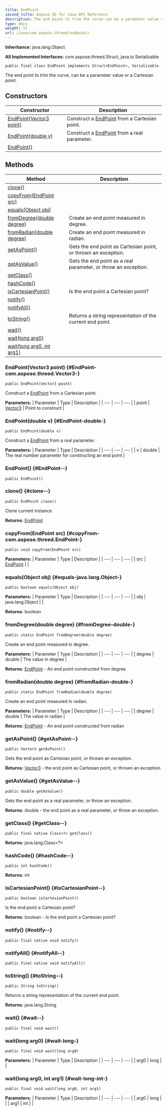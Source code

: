 ```yaml
---
title: EndPoint
second_title: Aspose.3D for Java API Reference
description: The end point to trim the curve can be a parameter value or a Cartesian point.
type: docs
weight: 51
url: /java/com.aspose.threed/endpoint/
---
```


**Inheritance:**
java.lang.Object

**All Implemented Interfaces:**
com.aspose.threed.Struct, java.io.Serializable
```
public final class EndPoint implements Struct<EndPoint>, Serializable
```

The end point to trim the curve, can be a parameter value or a Cartesian point.
## Constructors

| Constructor | Description |
| --- | --- |
| [EndPoint(Vector3 point)](#EndPoint-com.aspose.threed.Vector3-) | Construct a [EndPoint](../../com.aspose.threed/endpoint) from a Cartesian point. |
| [EndPoint(double v)](#EndPoint-double-) | Construct a [EndPoint](../../com.aspose.threed/endpoint) from a real parameter. |
| [EndPoint()](#EndPoint--) |  |
## Methods

| Method | Description |
| --- | --- |
| [clone()](#clone--) |  |
| [copyFrom(EndPoint src)](#copyFrom-com.aspose.threed.EndPoint-) |  |
| [equals(Object obj)](#equals-java.lang.Object-) |  |
| [fromDegree(double degree)](#fromDegree-double-) | Create an end point measured in degree. |
| [fromRadian(double degree)](#fromRadian-double-) | Create an end point measured in radian. |
| [getAsPoint()](#getAsPoint--) | Gets the end point as Cartesian point, or thrown an exception. |
| [getAsValue()](#getAsValue--) | Gets the end point as a real parameter, or throw an exception. |
| [getClass()](#getClass--) |  |
| [hashCode()](#hashCode--) |  |
| [isCartesianPoint()](#isCartesianPoint--) | Is the end point a Cartesian point? |
| [notify()](#notify--) |  |
| [notifyAll()](#notifyAll--) |  |
| [toString()](#toString--) | Returns a string representation of the current end point. |
| [wait()](#wait--) |  |
| [wait(long arg0)](#wait-long-) |  |
| [wait(long arg0, int arg1)](#wait-long-int-) |  |
### EndPoint(Vector3 point) {#EndPoint-com.aspose.threed.Vector3-}
```
public EndPoint(Vector3 point)
```


Construct a [EndPoint](../../com.aspose.threed/endpoint) from a Cartesian point.

**Parameters:**
| Parameter | Type | Description |
| --- | --- | --- |
| point | [Vector3](../../com.aspose.threed/vector3) | Point to construct |

### EndPoint(double v) {#EndPoint-double-}
```
public EndPoint(double v)
```


Construct a [EndPoint](../../com.aspose.threed/endpoint) from a real parameter.

**Parameters:**
| Parameter | Type | Description |
| --- | --- | --- |
| v | double | The real number parameter for constructing an end point |

### EndPoint() {#EndPoint--}
```
public EndPoint()
```


### clone() {#clone--}
```
public EndPoint clone()
```


Clone current instance

**Returns:**
[EndPoint](../../com.aspose.threed/endpoint)
### copyFrom(EndPoint src) {#copyFrom-com.aspose.threed.EndPoint-}
```
public void copyFrom(EndPoint src)
```




**Parameters:**
| Parameter | Type | Description |
| --- | --- | --- |
| src | [EndPoint](../../com.aspose.threed/endpoint) |  |

### equals(Object obj) {#equals-java.lang.Object-}
```
public boolean equals(Object obj)
```




**Parameters:**
| Parameter | Type | Description |
| --- | --- | --- |
| obj | java.lang.Object |  |

**Returns:**
boolean
### fromDegree(double degree) {#fromDegree-double-}
```
public static EndPoint fromDegree(double degree)
```


Create an end point measured in degree.

**Parameters:**
| Parameter | Type | Description |
| --- | --- | --- |
| degree | double | The value in degree |

**Returns:**
[EndPoint](../../com.aspose.threed/endpoint) - An end point constructed from degree
### fromRadian(double degree) {#fromRadian-double-}
```
public static EndPoint fromRadian(double degree)
```


Create an end point measured in radian.

**Parameters:**
| Parameter | Type | Description |
| --- | --- | --- |
| degree | double | The value in radian |

**Returns:**
[EndPoint](../../com.aspose.threed/endpoint) - An end point constructed from radian
### getAsPoint() {#getAsPoint--}
```
public Vector3 getAsPoint()
```


Gets the end point as Cartesian point, or thrown an exception.

**Returns:**
[Vector3](../../com.aspose.threed/vector3) - the end point as Cartesian point, or thrown an exception.
### getAsValue() {#getAsValue--}
```
public double getAsValue()
```


Gets the end point as a real parameter, or throw an exception.

**Returns:**
double - the end point as a real parameter, or throw an exception.
### getClass() {#getClass--}
```
public final native Class<?> getClass()
```




**Returns:**
java.lang.Class<?>
### hashCode() {#hashCode--}
```
public int hashCode()
```




**Returns:**
int
### isCartesianPoint() {#isCartesianPoint--}
```
public boolean isCartesianPoint()
```


Is the end point a Cartesian point?

**Returns:**
boolean - Is the end point a Cartesian point?
### notify() {#notify--}
```
public final native void notify()
```




### notifyAll() {#notifyAll--}
```
public final native void notifyAll()
```




### toString() {#toString--}
```
public String toString()
```


Returns a string representation of the current end point.

**Returns:**
java.lang.String
### wait() {#wait--}
```
public final void wait()
```




### wait(long arg0) {#wait-long-}
```
public final void wait(long arg0)
```




**Parameters:**
| Parameter | Type | Description |
| --- | --- | --- |
| arg0 | long |  |

### wait(long arg0, int arg1) {#wait-long-int-}
```
public final void wait(long arg0, int arg1)
```




**Parameters:**
| Parameter | Type | Description |
| --- | --- | --- |
| arg0 | long |  |
| arg1 | int |  |

